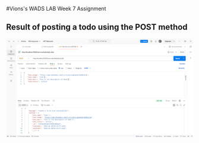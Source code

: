 #Vions's WADS LAB Week 7 Assignment

## Result of posting a todo using the POST method
![image alt](https://github.com/vionadjunaidy/Viona-Djunaidy_2702337602_L4BC_WADS-LAB_Week7/blob/574c0998ba03a28c5bd634e41bec2bf1035a7c3d/1.png)
